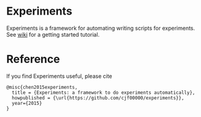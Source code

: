 # Experiments

Experiments is a framework for automating writing scripts for experiments. See [wiki](https://github.com/cjf00000/experiments/wiki) for a getting started tutorial.

# Reference

If you find Experiments useful, please cite

    @misc{chen2015experiments,
      title = {Experiments: a framework to do experiments automatically},
      howpublished = {\url{https://github.com/cjf00000/experiments}},
      year={2015}
    }
